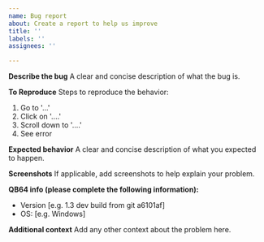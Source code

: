 ```yaml
---
name: Bug report
about: Create a report to help us improve
title: ''
labels: ''
assignees: ''

---
```


**Describe the bug**
A clear and concise description of what the bug is.

**To Reproduce**
Steps to reproduce the behavior:
1. Go to '...'
2. Click on '....'
3. Scroll down to '....'
4. See error

**Expected behavior**
A clear and concise description of what you expected to happen.

**Screenshots**
If applicable, add screenshots to help explain your problem.

**QB64 info (please complete the following information):**
 - Version [e.g. 1.3 dev build from git a6101af]
 - OS: [e.g. Windows]

**Additional context**
Add any other context about the problem here.
